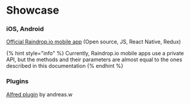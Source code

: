 # Showcase

### iOS, Android

[Official Raindrop.io mobile app](https://github.com/raindropio/mobile) \(Open source, JS, React Native, Redux\)

{% hint style="info" %}
Currently, Raindrop.io mobile apps use a private API, but the methods and their parameters are almost equal to the ones described in this documentation
{% endhint %}

### Plugins

[Alfred plugin](https://www.alfredforum.com/topic/14357-search-raindropio-open-bookmarks-in-active-browser/) by andreas.w

